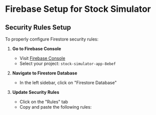# Firebase Setup for Stock Simulator

## Security Rules Setup

To properly configure Firestore security rules:

1. **Go to Firebase Console**
   - Visit [Firebase Console](https://console.firebase.google.com/)
   - Select your project: `stock-simulator-app-8ebef`

2. **Navigate to Firestore Database**
   - In the left sidebar, click on "Firestore Database"

3. **Update Security Rules**
   - Click on the "Rules" tab
   - Copy and paste the following rules:

